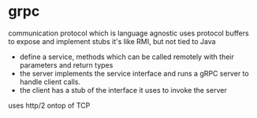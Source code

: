 # grpc

communication protocol which is language agnostic
uses protocol buffers to expose and implement stubs
it's like RMI, but not tied to Java

* define a service, methods which can be called remotely with their parameters and return types
* the server implements the service interface and runs a gRPC server to handle client calls.
* the client has a stub of the interface it uses to invoke the server

uses http/2 ontop of TCP